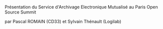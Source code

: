 Présentation du Service d'Archivage Electronique Mutualisé au Paris Open Source Summit


par Pascal ROMAIN (CD33) et Sylvain Thénault (Logilab)
